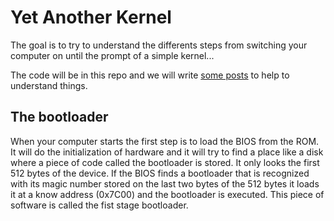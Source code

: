 # Yet Another Kernel

The goal is to try to understand the differents steps from switching your computer on until the prompt of a simple kernel...

The code will be in this repo and we will write [some posts](https://gthvn1.github.io/blog/) to help to understand things.

## The bootloader

When your computer starts the first step is to load the BIOS from the ROM. It will do the initialization of
hardware and it will try to find a place like a disk where a piece of code called the bootloader is
stored. It only looks the first 512 bytes of the device. If the BIOS finds a bootloader that is recognized
with its magic number stored on the last two bytes of the 512 bytes it loads it at a know address (0x7C00)
and the bootloader is executed. This piece of software is called the fist stage bootloader.
